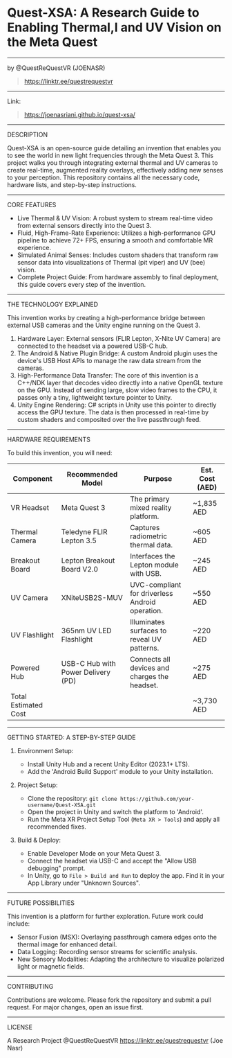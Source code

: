 # Quest-XSA: A Research Guide to Enabling Thermal,l and UV Vision on the Meta Quest

---


by @QuestReQuestVR (JOENASR)
> https://linktr.ee/questrequestvr


---

Link: 
> https://joenasriani.github.io/quest-xsa/

---


DESCRIPTION

Quest-XSA is an open-source guide detailing an invention that enables you to see the world in new light frequencies through the Meta Quest 3. This project walks you through integrating external thermal and UV cameras to create real-time, augmented reality overlays, effectively adding new senses to your perception. This repository contains all the necessary code, hardware lists, and step-by-step instructions.

---

CORE FEATURES

- Live Thermal & UV Vision: A robust system to stream real-time video from external sensors directly into the Quest 3.
- Fluid, High-Frame-Rate Experience: Utilizes a high-performance GPU pipeline to achieve 72+ FPS, ensuring a smooth and comfortable MR experience.
- Simulated Animal Senses: Includes custom shaders that transform raw sensor data into visualizations of Thermal (pit viper) and UV (bee) vision.
- Complete Project Guide: From hardware assembly to final deployment, this guide covers every step of the invention.

---

THE TECHNOLOGY EXPLAINED

This invention works by creating a high-performance bridge between external USB cameras and the Unity engine running on the Quest 3.

1. Hardware Layer: External sensors (FLIR Lepton, X-Nite UV Camera) are connected to the headset via a powered USB-C hub.
2. The Android & Native Plugin Bridge: A custom Android plugin uses the device's USB Host APIs to manage the raw data stream from the cameras.
3. High-Performance Data Transfer: The core of this invention is a C++/NDK layer that decodes video directly into a native OpenGL texture on the GPU. Instead of sending large, slow video frames to the CPU, it passes only a tiny, lightweight texture pointer to Unity.
4. Unity Engine Rendering: C# scripts in Unity use this pointer to directly access the GPU texture. The data is then processed in real-time by custom shaders and composited over the live passthrough feed.

---

HARDWARE REQUIREMENTS

To build this invention, you will need:

| Component                 | Recommended Model                  | Purpose                                              | Est. Cost (AED) |
| ------------------------- | ---------------------------------- | ---------------------------------------------------- | --------------- |
| VR Headset                | Meta Quest 3                       | The primary mixed reality platform.                  | ~1,835 AED      |
| Thermal Camera            | Teledyne FLIR Lepton 3.5           | Captures radiometric thermal data.                   | ~605 AED        |
| Breakout Board            | Lepton Breakout Board V2.0         | Interfaces the Lepton module with USB.               | ~245 AED        |
| UV Camera                 | XNiteUSB2S-MUV                     | UVC-compliant for driverless Android operation.      | ~550 AED        |
| UV Flashlight             | 365nm UV LED Flashlight            | Illuminates surfaces to reveal UV patterns.          | ~220 AED        |
| Powered Hub               | USB-C Hub with Power Delivery (PD) | Connects all devices and charges the headset.        | ~275 AED        |
| Total Estimated Cost      |                                    |                                                      | ~3,730 AED      |

---

GETTING STARTED: A STEP-BY-STEP GUIDE

1. Environment Setup:
   - Install Unity Hub and a recent Unity Editor (2023.1+ LTS).
   - Add the 'Android Build Support' module to your Unity installation.

2. Project Setup:
   - Clone the repository: `git clone https://github.com/your-username/Quest-XSA.git`
   - Open the project in Unity and switch the platform to 'Android'.
   - Run the Meta XR Project Setup Tool (`Meta XR > Tools`) and apply all recommended fixes.

3. Build & Deploy:
   - Enable Developer Mode on your Meta Quest 3.
   - Connect the headset via USB-C and accept the "Allow USB debugging" prompt.
   - In Unity, go to `File > Build and Run` to deploy the app. Find it in your App Library under "Unknown Sources".

---

FUTURE POSSIBILITIES

This invention is a platform for further exploration. Future work could include:
- Sensor Fusion (MSX): Overlaying passthrough camera edges onto the thermal image for enhanced detail.
- Data Logging: Recording sensor streams for scientific analysis.
- New Sensory Modalities: Adapting the architecture to visualize polarized light or magnetic fields.

---

CONTRIBUTING

Contributions are welcome. Please fork the repository and submit a pull request. For major changes, open an issue first.

---

LICENSE

A Research Project @QuestReQuestVR
https://linktr.ee/questrequestvr
(Joe Nasr)

